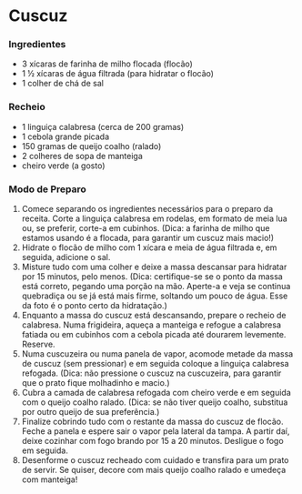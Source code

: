 # Cuscuz
### Ingredientes
 - 3 xícaras de farinha de milho flocada (flocão)
 - 1 ½ xícaras de água filtrada (para hidratar o flocão)
 - 1 colher de chá de sal
### Recheio
 - 1 linguiça calabresa (cerca de 200 gramas)
 - 1 cebola grande picada
 - 150 gramas de queijo coalho (ralado)
 - 2 colheres de sopa de manteiga
 - cheiro verde (a gosto)
### Modo de Preparo
1. Comece separando os ingredientes necessários para o preparo da receita. Corte a linguiça calabresa em rodelas, em formato de meia lua ou, se preferir, corte-a em cubinhos. (Dica: a farinha de milho que estamos usando é a flocada, para garantir um cuscuz mais macio!)
2. Hidrate o flocão de milho com 1 xícara e meia de água filtrada e, em seguida, adicione o sal.
3. Misture tudo com uma colher e deixe a massa descansar para hidratar por 15 minutos, pelo menos. (Dica: certifique-se se o ponto da massa está correto, pegando uma porção na mão. Aperte-a e veja se continua quebradiça ou se já está mais firme, soltando um pouco de água. Esse da foto é o ponto certo da hidratação.)
4. Enquanto a massa do cuscuz está descansando, prepare o recheio de calabresa. Numa frigideira, aqueça a manteiga e refogue a calabresa fatiada ou em cubinhos com a cebola picada até dourarem levemente. Reserve.
5. Numa cuscuzeira ou numa panela de vapor, acomode metade da massa de cuscuz (sem pressionar) e em seguida coloque a linguiça calabresa refogada. (Dica: não pressione o cuscuz na cuscuzeira, para garantir que o prato fique molhadinho e macio.)
6. Cubra a camada de calabresa refogada com cheiro verde e em seguida com o queijo coalho ralado. (Dica: se não tiver queijo coalho, substitua por outro queijo de sua preferência.)
7. Finalize cobrindo tudo com o restante da massa do cuscuz de flocão. Feche a panela e espere sair o vapor pela lateral da tampa. A partir daí, deixe cozinhar com fogo brando por 15 a 20 minutos. Desligue o fogo em seguida.
8. Desenforme o cuscuz recheado com cuidado e transfira para um prato de servir. Se quiser, decore com mais queijo coalho ralado e umedeça com manteiga!